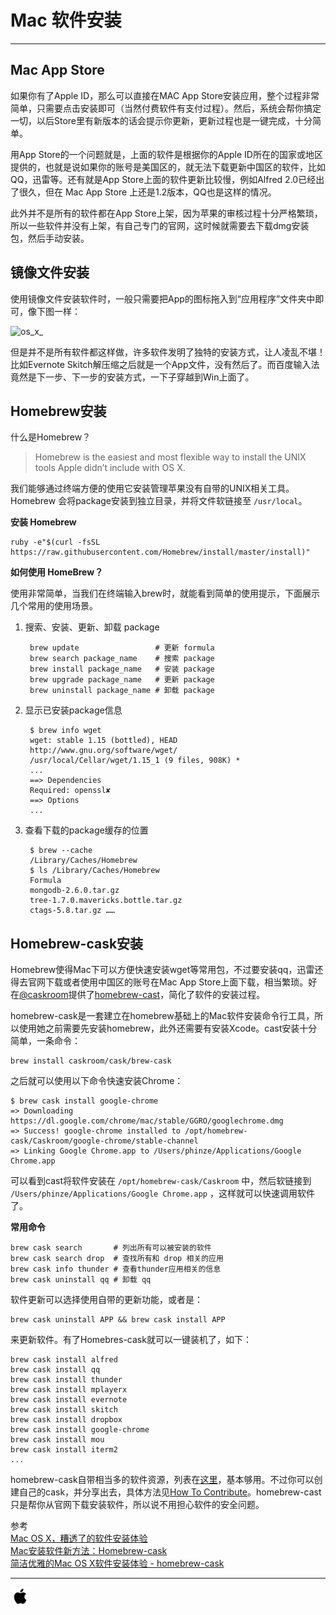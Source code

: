 # Mac 软件安装
---

## Mac App Store

如果你有了Apple ID，那么可以直接在MAC App Store安装应用，整个过程非常简单，只需要点击安装即可（当然付费软件有支付过程）。然后，系统会帮你搞定一切，以后Store里有新版本的话会提示你更新，更新过程也是一键完成，十分简单。

用App Store的一个问题就是，上面的软件是根据你的Apple ID所在的国家或地区提供的，也就是说如果你的账号是美国区的，就无法下载更新中国区的软件，比如QQ，迅雷等。还有就是App Store上面的软件更新比较慢，例如Alfred 2.0已经出了很久，但在 Mac App Store 上还是1.2版本，QQ也是这样的情况。

此外并不是所有的软件都在App Store上架，因为苹果的审核过程十分严格繁琐，所以一些软件并没有上架，有自己专门的官网，这时候就需要去下载dmg安装包，然后手动安装。

## 镜像文件安装

使用镜像文件安装软件时，一般只需要把App的图标拖入到“应用程序”文件夹中即可，像下图一样：

![os_x_][1]

但是并不是所有软件都这样做，许多软件发明了独特的安装方式，让人凌乱不堪！比如Evernote Skitch解压缩之后就是一个App文件，没有然后了。而百度输入法竟然是下一步、下一步的安装方式，一下子穿越到Win上面了。

## Homebrew安装

什么是Homebrew？

> Homebrew is the easiest and most flexible way to install the UNIX tools Apple didn’t include with OS X.

我们能够通过终端方便的使用它安装管理苹果没有自带的UNIX相关工具。Homebrew 会将package安装到独立目录，并将文件软链接至 `/usr/local`。

**安装 Homebrew**

	ruby -e"$(curl -fsSL https://raw.githubusercontent.com/Homebrew/install/master/install)"

**如何使用 HomeBrew？**

使用非常简单，当我们在终端输入brew时，就能看到简单的使用提示，下面展示几个常用的使用场景。

1. 搜索、安装、更新、卸载 package

		brew update                 # 更新 formula
		brew search package_name    # 搜索 package
		brew install package_name   # 安装 package
		brew upgrade package_name   # 更新 package
		brew uninstall package_name # 卸载 package

2. 显示已安装package信息

		$ brew info wget
		wget: stable 1.15 (bottled), HEAD
		http://www.gnu.org/software/wget/
		/usr/local/Cellar/wget/1.15_1 (9 files, 908K) *
		...
		==> Dependencies
		Required: openssl✘
		==> Options
		...
 
3. 查看下载的package缓存的位置

		$ brew --cache
		/Library/Caches/Homebrew
		$ ls /Library/Caches/Homebrew
		Formula                                
		mongodb-2.6.0.tar.gz
		tree-1.7.0.mavericks.bottle.tar.gz
		ctags-5.8.tar.gz …… 

## Homebrew-cask安装

Homebrew使得Mac下可以方便快速安装wget等常用包，不过要安装qq，迅雷还得去官网下载或者使用中国区的账号在Mac App Store上面下载，相当繁琐。好在[@caskroom](https://github.com/caskroom)提供了[homebrew-cast](https://github.com/caskroom/homebrew-cask)，简化了软件的安装过程。

homebrew-cask是一套建立在homebrew基础上的Mac软件安装命令行工具，所以使用她之前需要先安装homebrew，此外还需要有安装Xcode。cast安装十分简单，一条命令：

	brew install caskroom/cask/brew-cask

之后就可以使用以下命令快速安装Chrome：

	$ brew cask install google-chrome
	=> Downloading https://dl.google.com/chrome/mac/stable/GGRO/googlechrome.dmg
	=> Success! google-chrome installed to /opt/homebrew-cask/Caskroom/google-chrome/stable-channel
	=> Linking Google Chrome.app to /Users/phinze/Applications/Google Chrome.app

可以看到cast将软件安装在 `/opt/homebrew-cask/Caskroom` 中，然后软链接到 `/Users/phinze/Applications/Google Chrome.app` ，这样就可以快速调用软件了。

**常用命令**

	brew cask search       # 列出所有可以被安装的软件
	brew cask search drop  # 查找所有和 drop 相关的应用
	brew cask info thunder # 查看thunder应用相关的信息
	brew cask uninstall qq # 卸载 qq

软件更新可以选择使用自带的更新功能，或者是：

	brew cask uninstall APP && brew cask install APP

来更新软件。有了Homebres-cask就可以一键装机了，如下：

	brew cask install alfred
	brew cask install qq
	brew cask install thunder
	brew cask install mplayerx
	brew cask install evernote
	brew cask install skitch
	brew cask install dropbox
	brew cask install google-chrome
	brew cask install mou
	brew cask install iterm2
	...

homebrew-cask自带相当多的软件资源，列表在[这里](https://github.com/caskroom/homebrew-cask/tree/master/Casks)，基本够用。不过你可以创建自己的cask，并分享出去，具体方法见[How To Contribute](https://github.com/caskroom/homebrew-cask/blob/master/CONTRIBUTING.md)。homebrew-cast只是帮你从官网下载安装软件，所以说不用担心软件的安全问题。

参考  
[Mac OS X，糟透了的软件安装体验](http://ksmx.me/broken-user-experience-of-installation-applications-on-mac-os-x/)  
[Mac安装软件新方法：Homebrew-cask](http://www.yangzhiping.com/tech/homebrew-cask.html)  
[简洁优雅的Mac OS X软件安装体验 - homebrew-cask](http://ksmx.me/homebrew-cask-cli-workflow-to-install-mac-applications/)  

[1]: http://xuelangzf-github.qiniudn.com/os_x_how_to_setup_app.png

---

[![](../resource/os-x.png)](http://github.com/xuelangZF/MacOSX/blob/gh-pages/os-x/os-x_summary.md)
